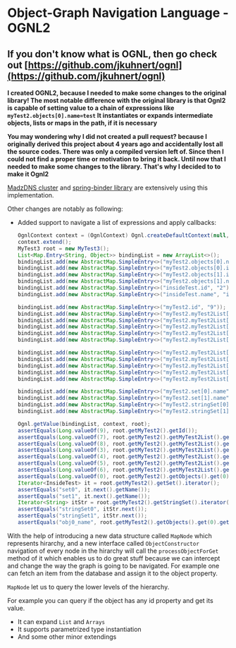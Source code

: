 # Object-Graph Navigation Language - OGNL2

## If you don't know what is OGNL, then go check out [https://github.com/jkuhnert/ognl](https://github.com/jkuhnert/ognl)

<b>I created OGNL2, because I needed to make some changes to the original library!
The most notable difference with the original library is that Ognl2 is capable of
setting value to a chain of expressions like `myTest2.objects[0].name=test`
It instantiates or expands intermediate objects, lists or maps in the path,
if it is necessary</b>

<b>You may wondering why I did not created a pull request? because I originally derived this
project about 4 years ago and accidentally lost all the source codes. There was only 
a compiled version left of.
Since then I could not find a proper time or motivation to bring it back. Until now that I needed
to make some changes to the library. That's why I decided to to make it Ognl2</b>

[MadzDNS cluster](https://github.com/madzdns/cluster) and [spring-binder library](https://github.com/madz0/spring-binder) 
are extensively using this implementation.
 
Other changes are notably as following:

- Added support to navigate a list of expressions and apply callbacks:

    ```java
    OgnlContext context = (OgnlContext) Ognl.createDefaultContext(null, new DefaultMemberAccess(false));
    context.extend();
    MyTest3 root = new MyTest3();
    List<Map.Entry<String, Object>> bindingList = new ArrayList<>();
    bindingList.add(new AbstractMap.SimpleEntry<>("myTest2.objects[0].name", "obj0_name"));
    bindingList.add(new AbstractMap.SimpleEntry<>("myTest2.objects[0].id", "0"));
    bindingList.add(new AbstractMap.SimpleEntry<>("myTest2.objects[1].id", "1"));
    bindingList.add(new AbstractMap.SimpleEntry<>("myTest2.objects[1].name", "obj1_name"));
    bindingList.add(new AbstractMap.SimpleEntry<>("insideTest.id", "2"));
    bindingList.add(new AbstractMap.SimpleEntry<>("insideTest.name", "inside_2"));
    
    bindingList.add(new AbstractMap.SimpleEntry<>("myTest2.id", "9"));
    bindingList.add(new AbstractMap.SimpleEntry<>("myTest2.myTest2List[0].id", "7"));
    bindingList.add(new AbstractMap.SimpleEntry<>("myTest2.myTest2List[0].objects[0].name", "obj3_name"));
    bindingList.add(new AbstractMap.SimpleEntry<>("myTest2.myTest2List[0].objects[0].id", "3"));
    bindingList.add(new AbstractMap.SimpleEntry<>("myTest2.myTest2List[0].objects[1].id", "4"));
    bindingList.add(new AbstractMap.SimpleEntry<>("myTest2.myTest2List[0].objects[1].name", "obj4_name"));
    
    bindingList.add(new AbstractMap.SimpleEntry<>("myTest2.myTest2List[1].id", "8"));
    bindingList.add(new AbstractMap.SimpleEntry<>("myTest2.myTest2List[1].objects[0].name", "obj5_name"));
    bindingList.add(new AbstractMap.SimpleEntry<>("myTest2.myTest2List[1].objects[0].id", "5"));
    bindingList.add(new AbstractMap.SimpleEntry<>("myTest2.myTest2List[1].objects[1].id", "6"));
    bindingList.add(new AbstractMap.SimpleEntry<>("myTest2.myTest2List[1].objects[1].name", "obj6_name"));
    
    bindingList.add(new AbstractMap.SimpleEntry<>("myTest2.set[0].name", "set0"));
    bindingList.add(new AbstractMap.SimpleEntry<>("myTest2.set[1].name", "set1"));
    bindingList.add(new AbstractMap.SimpleEntry<>("myTest2.stringSet[0]", "stringSet0"));
    bindingList.add(new AbstractMap.SimpleEntry<>("myTest2.stringSet[1]", "stringSet1"));
    
    Ognl.getValue(bindingList, context, root);
    assertEquals(Long.valueOf(9), root.getMyTest2().getId());
    assertEquals(Long.valueOf(7), root.getMyTest2().getMyTest2List().get(0).getId());
    assertEquals(Long.valueOf(8), root.getMyTest2().getMyTest2List().get(1).getId());
    assertEquals(Long.valueOf(3), root.getMyTest2().getMyTest2List().get(0).getObjects().get(0).getId());
    assertEquals(Long.valueOf(4), root.getMyTest2().getMyTest2List().get(0).getObjects().get(1).getId());
    assertEquals(Long.valueOf(5), root.getMyTest2().getMyTest2List().get(1).getObjects().get(0).getId());
    assertEquals(Long.valueOf(6), root.getMyTest2().getMyTest2List().get(1).getObjects().get(1).getId());
    assertEquals(Long.valueOf(0), root.getMyTest2().getObjects().get(0).getId());
    Iterator<InsideTest> it = root.getMyTest2().getSet().iterator();
    assertEquals("set0", it.next().getName());
    assertEquals("set1", it.next().getName());
    Iterator<String> itStr = root.getMyTest2().getStringSet().iterator();
    assertEquals("stringSet0", itStr.next());
    assertEquals("stringSet1", itStr.next());
    assertEquals("obj0_name", root.getMyTest2().getObjects().get(0).getName());
    ```
With the help of introducing a new data structure called `MapNode` which represents hirarchy,
and a new interface called `ObjectConstructor` navigation of every node in the hirarchy will 
call the `processObjectForGet` method of it which enables us to do great stuff because we 
can intercept and change the way the graph is going to be navigated. 
For example one can fetch an item from the database and assign it to the object property.

`MapNode` let us to query the lower levels of the hierarchy. 

For example you can query if the object has any id property and get its value.

- It can expand `List` and `Arrays`
- It supports parametrized type instantiation
- And some other minor extendings